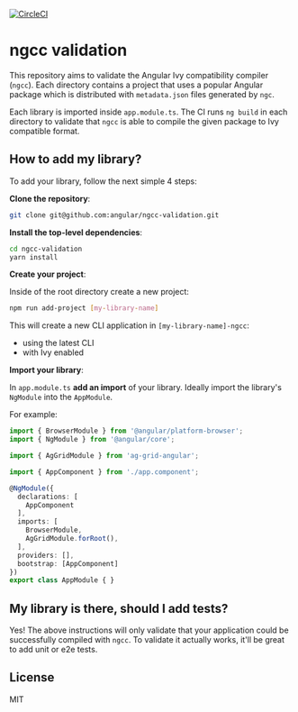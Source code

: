 [![CircleCI](https://circleci.com/gh/angular/ngcc-validation.svg?style=svg)](https://circleci.com/gh/angular/ngcc-validation)

# ngcc validation


This repository aims to validate the Angular Ivy compatibility compiler (`ngcc`). Each directory contains a project that uses a popular Angular package which is distributed with `metadata.json` files generated by `ngc`.

Each library is imported inside `app.module.ts`. The CI runs `ng build` in each directory to validate that `ngcc` is able to compile the given package to Ivy compatible format.

## How to add my library?

To add your library, follow the next simple 4 steps:

**Clone the repository**:

```bash
git clone git@github.com:angular/ngcc-validation.git
```

**Install the top-level dependencies**:

```bash
cd ngcc-validation
yarn install
```

**Create your project**:

Inside of the root directory create a new project:

```bash
npm run add-project [my-library-name]
```

This will create a new CLI application in `[my-library-name]-ngcc`:

* using the latest CLI
* with Ivy enabled


**Import your library**:

In `app.module.ts` **add an import** of your library.
Ideally import the library's `NgModule` into the `AppModule`.

For example:

```ts
import { BrowserModule } from '@angular/platform-browser';
import { NgModule } from '@angular/core';

import { AgGridModule } from 'ag-grid-angular';

import { AppComponent } from './app.component';

@NgModule({
  declarations: [
    AppComponent
  ],
  imports: [
    BrowserModule,
    AgGridModule.forRoot(),
  ],
  providers: [],
  bootstrap: [AppComponent]
})
export class AppModule { }
```

## My library is there, should I add tests?

Yes! The above instructions will only validate that your application could be successfully compiled with `ngcc`. To validate it actually works, it'll be great to add unit or e2e tests.

## License

MIT
